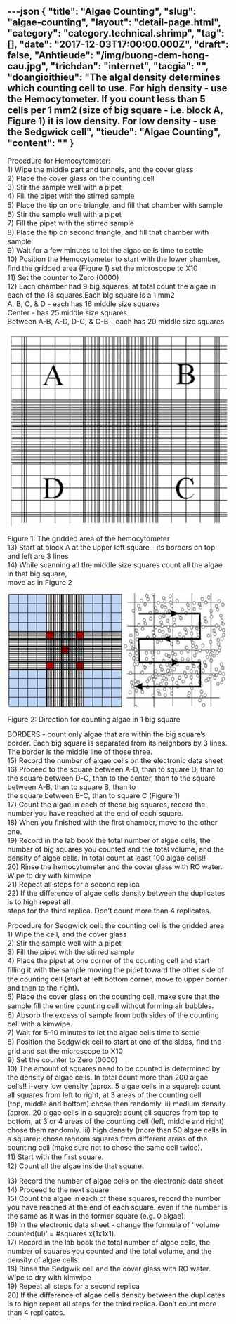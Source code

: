 ---json
{
    "title": "Algae Counting",
    "slug": "algae-counting",
    "layout": "detail-page.html",
    "category": "category.technical.shrimp",
    "tag": [],
    "date": "2017-12-03T17:00:00.000Z",
    "draft": false,
    "Anhtieude": "/img/buong-dem-hong-cau.jpg",
    "trichdan": "internet",
    "tacgia": "",
    "doangioithieu": "The algal density determines which counting cell to use. For high density - use the  Hemocytometer. If you count less than 5 cells per 1 mm2 (size of big square - i.e. block  A, Figure 1) it is low density. For low density - use the Sedgwick cell",
    "tieude": "Algae Counting",
    "__content__": ""
}
---
<p><span style="font-size:16px">Procedure for Hemocytometer:<br />
1) Wipe the middle part and tunnels, and the cover glass<br />
2) Place the cover glass on the counting cell<br />
3) Stir the sample well with a pipet<br />
4) Fill the pipet with the stirred sample<br />
5) Place the tip on one triangle, and ﬁll that chamber with sample<br />
6) Stir the sample well with a pipet<br />
7) Fill the pipet with the stirred sample<br />
8) Place the tip on second triangle, and ﬁll that chamber with sample<br />
9) Wait for a few minutes to let the algae cells time to settle<br />
10) Position the Hemocytometer to start with the lower chamber, ﬁnd the gridded area&nbsp;(Figure 1) set the microscope to X10<br />
11) Set the counter to Zero (0000)<br />
12) Each chamber had 9 big squares, at total count the algae in each of the 18 squares.Each big square is a 1 mm2<br />
A, B, C, &amp; D - each has 16 middle size squares<br />
Center - has 25 middle size squares<br />
Between A-B, A-D, D-C, &amp; C-B - each has 20 middle size squares</span></p>

<p><span style="font-size:16px"><img alt="" src="/img/buongdem.png" /></span></p>

<p><span style="font-size:16px">Figure 1: The&nbsp;gridded area&nbsp;of the hemocytometer<br />
13) Start at block A at the upper left square - its borders on top and left are 3 lines &nbsp;&nbsp;<br />
14) While scanning all the middle size squares count all the algae in that big square,&nbsp;<br />
move as in Figure 2</span></p>

<p><span style="font-size:16px"><img alt="" src="/img/vung-dem.jpg" /></span></p>

<p><span style="font-size:16px">Figure 2: Direction for counting algae in 1 big square</span></p>

<p><span style="font-size:16px">BORDERS - count only algae that are within the big square&rsquo;s border. Each big square is separated from its neighbors by 3 lines. The border is the middle line of those three.<br />
15) Record the number of algae cells on the electronic data sheet<br />
16) Proceed to the square between A-D, than to square D, than to the square between&nbsp;D-C, than to the center, than to the square between A-B, than to square B, than to&nbsp;<br />
the square between B-C, than to square C (Figure 1)<br />
17) Count the algae in each of these big squares, record the number you have reached&nbsp;at the end of each square.<br />
18) When you ﬁnished with the ﬁrst chamber, move to the other one.<br />
19) Record in the lab book the total number of algae cells, the number of big squares&nbsp;you counted and the total volume, and the density of algae cells. In total count at&nbsp;least 100 algae cells!!<br />
20) Rinse the hemocytometer and the cover glass with RO water. Wipe to dry with&nbsp;kimwipe<br />
21) Repeat all steps for a second replica<br />
22) If the difference of algae cells density between the duplicates is to high repeat all&nbsp;<br />
steps for the third replica. Don&rsquo;t count more than 4 replicates.</span></p>

<p><span style="font-size:16px">Procedure for Sedgwick cell: the counting cell is the gridded area<br />
1) Wipe the cell, and the cover glass<br />
2) Stir the sample well with a pipet<br />
3) Fill the pipet with the stirred sample<br />
4) Place the pipet at one corner of the counting cell and start ﬁlling it with the sample&nbsp;moving the pipet toward the other side of the counting cell (start at left bottom corner,&nbsp;move to upper corner and then to the right).<br />
5) Place the cover glass on the counting cell, make sure that the sample ﬁll the entire&nbsp;counting cell&nbsp;without forming air bubbles.<br />
6) Absorb the excess of sample from both sides of the counting cell with a kimwipe.<br />
7) Wait for 5-10 minutes to let the algae cells time to settle<br />
8) Position the Sedgwick cell to start at one of the sides, ﬁnd the grid and set the&nbsp;microscope to X10<br />
9) Set the counter to Zero (0000)<br />
10) The amount of squares need to be counted is determined by the density of algae&nbsp;cells. In total count more than 200 algae cells!! i-very low density (aprox. 5 algae cells&nbsp;in a square): count all squares from left&nbsp;to right, at 3 areas of the counting cell (top,&nbsp;middle and bottom) chose then randomly. ii) medium density (aprox. 20 algae cells in&nbsp;a square): count all squares from top to bottom, at 3 or 4 areas of the counting cell&nbsp;(left, middle and right) chose them randomly. iii) high density (more than 50 algae&nbsp;cells in a square): chose random squares from different areas of the counting cell&nbsp;(make sure not to chose the same cell twice).<br />
11) Start with the ﬁrst square.<br />
12) Count all the algae inside that square.</span></p>

<p><span style="font-size:16px">13) Record the number of algae cells on the electronic data sheet<br />
14) Proceed to the next square<br />
15) Count the algae in each of these squares, record the number you have reached at&nbsp;the end of each square. even if the number is the same as it was in the former&nbsp;square (e.g. 0 algae).<br />
16) In the electronic data sheet - change the formula of &lsquo; volume counted(ul)&rsquo; =&nbsp;#squares x(1x1x1).<br />
17) Record in the lab book the total number of algae cells, the number of squares you&nbsp;counted and the total volume, and the density of algae cells.&nbsp;<br />
18) Rinse the Sedgwik cell and the cover glass with RO water. Wipe to dry with kimwipe<br />
19) Repeat all steps for a second replica<br />
20) If the difference of algae cells density between the duplicates is to high repeat all&nbsp;steps for the third replica. Don&rsquo;t count more than 4 replicates.</span></p>
